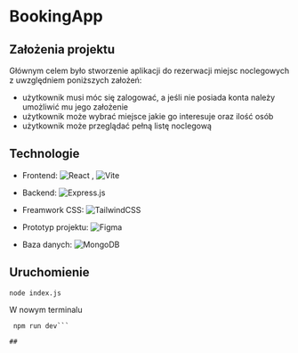 # BookingApp

## Założenia projektu

 Głównym celem było stworzenie aplikacji do rezerwacji miejsc noclegowych z uwzględniem poniższych założeń: 

- użytkownik musi móc się zalogować, a jeśli nie posiada konta należy umożliwić mu jego założenie
- użytkownik może wybrać miejsce jakie go interesuje oraz ilość osób 
- użytkownik może przeglądać pełną listę noclegową

## Technologie

- Frontend: 	![React](https://img.shields.io/badge/react-%2320232a.svg?style=for-the-badge&logo=react&logoColor=%2361DAFB)   ,   ![Vite](https://img.shields.io/badge/vite-%23646CFF.svg?style=for-the-badge&logo=vite&logoColor=white)

- Backend: ![Express.js](https://img.shields.io/badge/express.js-%23404d59.svg?style=for-the-badge&logo=express&logoColor=%2361DAFB)

- Freamwork CSS: ![TailwindCSS](https://img.shields.io/badge/tailwindcss-%2338B2AC.svg?style=for-the-badge&logo=tailwind-css&logoColor=white)

- Prototyp projektu: ![Figma](https://img.shields.io/badge/figma-%23F24E1E.svg?style=for-the-badge&logo=figma&logoColor=white)

- Baza danych: ![MongoDB](https://img.shields.io/badge/MongoDB-%234ea94b.svg?style=for-the-badge&logo=mongodb&logoColor=white)

## Uruchomienie 
```cd api
node index.js
```

W nowym terminalu
``` cd client
 npm run dev```

## 

